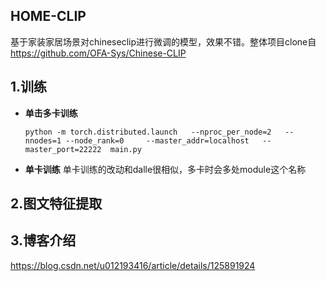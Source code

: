 ## HOME-CLIP
基于家装家居场景对chineseclip进行微调的模型，效果不错。整体项目clone自 https://github.com/OFA-Sys/Chinese-CLIP

## 1.训练
- **单击多卡训练**

  ```
  python -m torch.distributed.launch   --nproc_per_node=2   --nnodes=1 --node_rank=0     --master_addr=localhost   --master_port=22222 	main.py 
  ```

- **单卡训练**
单卡训练的改动和dalle很相似，多卡时会多处module这个名称

## 2.图文特征提取       





## 3.博客介绍

https://blog.csdn.net/u012193416/article/details/125891924
